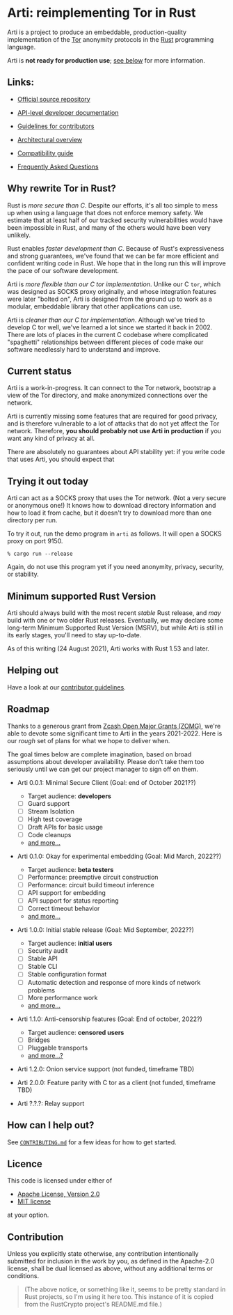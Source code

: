 # Arti: reimplementing Tor in Rust

Arti is a project to produce an embeddable, production-quality implementation
of the [Tor](https://www.torproject.org/) anonymity protocols in the
[Rust](https://www.rust-lang.org/) programming language.

Arti is **not ready for production use**; [see below](#status) for more information.

## Links:

   * [Official source repository](https://gitlab.torproject.org/tpo/core/arti)

   * [API-level developer documentation](https://tpo.pages.torproject.net/core/doc/rust/tor_client/index.html)

   * [Guidelines for contributors](./CONTRIBUTING.md)

   * [Architectural overview](./doc/Architecture.md)

   * [Compatibility guide](./doc/Compatibility.md)

   * [Frequently Asked Questions](./doc/FAQ.md)

## Why rewrite Tor in Rust?

Rust is *more secure than C*.  Despite our efforts, it's all too simple to
mess up when using a language that does not enforce memory safety.  We
estimate that at least half of our tracked security vulnerabilities would
have been impossible in Rust, and many of the others would have been very
unlikely.

Rust enables *faster development than C*. Because of Rust's expressiveness
and strong guarantees, we've found that we can be far more efficient and
confident writing code in Rust.  We hope that in the long run this will
improve the pace of our software development.

Arti is *more flexible than our C tor implementation*.  Unlike our C `tor`,
which was designed as SOCKS proxy originally, and whose integration features
were later "bolted on", Arti is designed from the ground up to work as a
modular, embeddable library that other applications can use.

Arti is *cleaner than our C tor implementation*.  Although we've tried to
develop C tor well, we've learned a lot since we started it back in 2002.
There are lots of places in the current C codebase where complicated
"spaghetti" relationships between different pieces of code make our software
needlessly hard to understand and improve.


## <a name="status"></a>Current status

Arti is a work-in-progress.  It can connect to the Tor network, bootstrap a
view of the Tor directory, and make anonymized connections over the network.

Arti is currently missing some features that are required for good privacy,
and is therefore vulnerable to a lot of attacks that do not yet affect the
Tor network.  Therefore, **you should probably not use Arti in production**
if you want any kind of privacy at all.

There are absolutely no guarantees about API stability yet: if you write code
that uses Arti, you should expect that

## Trying it out today

Arti can act as a SOCKS proxy that uses the Tor network.  (Not a very
secure or anonymous one!)  It knows how to download directory
information and how to load it from cache, but it doesn't try to
download more than one directory per run.

To try it out, run the demo program in `arti` as follows.  It will open a
SOCKS proxy on port 9150.

    % cargo run --release

Again, do not use this program yet if you need anonymity, privacy, security,
or stability.

## Minimum supported Rust Version

Arti should always build with the most recent _stable_ Rust release, and
_may_ build with one or two older Rust releases.  Eventually, we may
declare some long-term Minimum Supported Rust Version (MSRV), but while
Arti is still in its early stages, you'll need to stay up-to-date.

As of this writing (24 August 2021), Arti works with Rust 1.53 and later.

## Helping out

Have a look at our [contributor guidelines](./CONTRIBUTING.md).

## Roadmap

Thanks to a generous grant from
[Zcash Open Major Grants (ZOMG)](https://zcashomg.org/), we're able to devote
some significant time to Arti in the years 2021-2022.  Here is our _rough_
set of plans for what we hope to deliver when.

The goal times below are complete imagination, based on broad assumptions about
developer availability.  Please don't take them too seriously until we can
get our project manager to sign off on them.

 * Arti 0.0.1: Minimal Secure Client (Goal: end of October 2021??)
   * Target audience: **developers**
   * [ ] Guard support
   * [ ] Stream Isolation
   * [ ] High test coverage
   * [ ] Draft APIs for basic usage
   * [ ] Code cleanups
   * [and more...](https://gitlab.torproject.org/tpo/core/arti/-/milestones/6)

 * Arti 0.1.0: Okay for experimental embedding (Goal: Mid March, 2022??)
   * Target audience: **beta testers**
   * [ ] Performance: preemptive circuit construction
   * [ ] Performance: circuit build timeout inference
   * [ ] API support for embedding
   * [ ] API support for status reporting
   * [ ] Correct timeout behavior
   * [and more...](https://gitlab.torproject.org/tpo/core/arti/-/milestones/7)

 * Arti 1.0.0: Initial stable release (Goal: Mid September, 2022??)
   * Target audience: **initial users**
   * [ ] Security audit
   * [ ] Stable API
   * [ ] Stable CLI
   * [ ] Stable configuration format
   * [ ] Automatic detection and response of more kinds of network problems
   * [ ] More performance work
   * [and more...](https://gitlab.torproject.org/tpo/core/arti/-/milestones/8)

 * Arti 1.1.0: Anti-censorship features (Goal: End of october, 2022?)
   * Target audience: **censored users**
   * [ ] Bridges
   * [ ] Pluggable transports
   * [and more...?](https://gitlab.torproject.org/tpo/core/arti/-/milestones/10)

 * Arti 1.2.0: Onion service support (not funded, timeframe TBD)

 * Arti 2.0.0: Feature parity with C tor as a client (not funded, timeframe TBD)

 * Arti ?.?.?: Relay support

## How can I help out?

See [`CONTRIBUTING.md`](./CONTRIBUTING.md) for a few ideas for how to get
started.

## Licence

This code is licensed under either of

 * [Apache License, Version 2.0](http://www.apache.org/licenses/LICENSE-2.0)
 * [MIT license](http://opensource.org/licenses/MIT)

at your option.

## Contribution

Unless you explicitly state otherwise, any contribution intentionally
submitted for inclusion in the work by you, as defined in the Apache-2.0
license, shall be dual licensed as above, without any additional terms or
conditions.

>(The above notice, or something like it, seems to be pretty standard in Rust
>projects, so I'm using it here too.  This instance of it is copied from
>the RustCrypto project's README.md file.)
